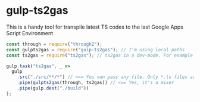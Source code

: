 # gulp-ts2gas

This is a handy tool for transpile latest TS codes to the last Google Apps Script Environment

```js
const through = require("through2");
const gulpts2gas = require("gulp-ts2gas"); // I'm using local paths
const ts2gas = require("ts2gas"); // ts2gas in a dev-mode. For example I set up target: ts.ScriptTarget.ES2015

gulp.task("ts2gas", _ =>
  gulp
    .src("./src/**/*") // <== You van pass any file. Only *.ts files are modified
    .pipe(gulpts2gas(through, ts2gas)) // <== Yes, it's a mixer
    .pipe(gulp.dest("./build"))
);
```
